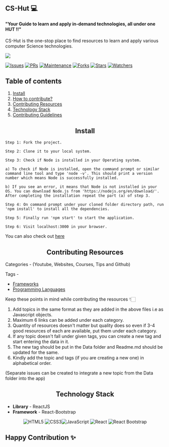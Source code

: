 ## CS-Hut 💻
<h4>"Your Guide to learn and apply in-demand technologies, all under one HUT !!"</h4>

CS-Hut is the one-stop place to find resources to learn and apply various computer Science technologies.

![](https://github.com/shriya030/CS-Hut/raw/master/src/HomePage/Images/logo.png)

[![Issues](https://img.shields.io/github/issues/shriya030/CS-Hut)](https://github.com/shriya030/CS-Hut/issues) [![PRs](https://img.shields.io/github/issues-pr/shriya030/CS-Hut)](https://github.com/shriya030/CS-Hut/pulls) [![Maintenance](https://img.shields.io/maintenance/yes/2021?color=green&logo=github)](https://github.com/shriya030/CS-Hut) [![Forks](https://img.shields.io/github/forks/shriya030/CS-Hut?style=social)](https://github.com/shriya030/CS-Hut) [![Stars](https://img.shields.io/github/stars/shriya030/CS-Hut?style=social)](https://github.com/shriya030/CS-Hut) [![Watchers](https://img.shields.io/github/watchers/shriya030/CS-Hut?style=social)](https://github.com/shriya030/CS-Hut)



<h2>Table of contents</h2>

1. [Install](#install)
2. [How to contribute?](https://github.com/shriya030/CS-Hut/blob/master/contributing.md)
3. [Contributing Resources](#contributing-resources)
4. [Technology Stack](#technology-stack)
5. [Contributing Guidelines](https://github.com/shriya030/CS-Hut/blob/master/CODE_OF_CONDUCT.md)



<h2 align="center" id="install">Install</h2>

```
Step 1: Fork the project.

Step 2: Clone it to your local system.

Step 3: Check if Node is installed in your Operating system.

a) To check if Node is installed, open the command prompt or similar command line tool and type 'node -v'. This should print a version number which means Node is successfully installed.

b) If you see an error, it means that Node is not installed in your OS. You can download Node.js from 'https://nodejs.org/en/download/'. After completing the installation repeat the part (a) of step 3.

Step 4: On command prompt under your cloned folder directory path, run 'npm install' to install all the dependencies.

Step 5: Finally run 'npm start' to start the application.

Step 6: Visit localhost:3000 in your browser.

```
You can also check out [here](start_app.md)


<h2 align="center" id="contributing-resources">Contributing Resources</h2>

Categories - (Youtube, Websites, Courses, Tips and Github)

Tags - 
- [Frameworks](src/Data/Frameworks.js)
- [Programming Languages](src/Data/Languages.js)

Keep these points in mind while contributing the resources 👇🏻

1. Add topics in the same format as they are added in the above files i.e as Javascript objects.
2. Maximum 6 links can be added under each category.
3. Quantity of resources doesn't matter but quality does so even if 3-4 good resources of each are available, put them under each category. 
4. If any topic doesn't fall under given tags, you can create a new tag and start entering the data in it.
5. The new tag should be put in the Data folder and Readme.md should be updated for the same.
6. Kindly add the topic and tags (if you are creating a new one) in alphabetical order. 

(Separate issues can be created to integrate a new topic from the Data folder into the app)



<h2 align="center" id="technology-stack">Technology Stack</h2>

- **Library** - ReactJS
- **Framework** - React-Bootstrap
<p align="center">
<img alt="HTML5" src="https://img.shields.io/badge/html5%20-%23E34F26.svg?&style=for-the-badge&logo=html5&logoColor=white"/> <img alt="CSS3" src="https://img.shields.io/badge/css3%20-%231572B6.svg?&style=for-the-badge&logo=css3&logoColor=white"/><img alt="JavaScript" src="https://img.shields.io/badge/javascript%20-%23323330.svg?&style=for-the-badge&logo=javascript&logoColor=%23F7DF1E"/> <img alt="React" src="https://img.shields.io/badge/react%20-%2320232a.svg?&style=for-the-badge&logo=react&logoColor=%2361DAFB"/> <img alt="React Bootstrap" src="https://img.shields.io/badge/react bootstrap%20-%23563D7C.svg?&style=for-the-badge&logo=bootstrap&logoColor=white"/>
​                    

## Happy Contribution ✨
